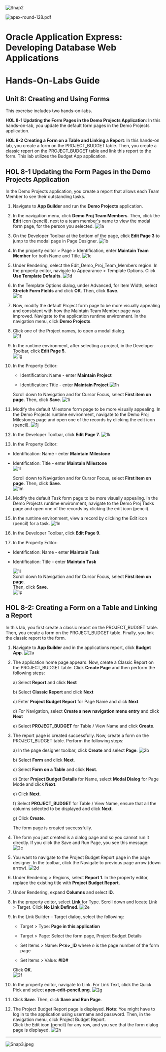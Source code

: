 ![Snap2](images/hol08/image1.png)

![apex-round-128.pdf](images/hol08/image2.jpeg)

# Oracle Application Express: Developing Database Web Applications


# Hands-On-Labs Guide

## Unit 8: Creating and Using Forms


This exercise includes two hands-on-labs.

**HOL 8-1 Updating the Form Pages in the Demo Projects Application**: In this hands-on-lab, you update the default form pages in the Demo Projects application.

**HOL 8-2 Creating a Form on a Table and Linking a Report**: In this hands-on lab, you create a form on the PROJECT\_BUDGET table. Then, you create a classic report on the PROJECT\_BUDGET table and link this report to the form. This lab utilizes the Budget App application.


## HOL 8-1 Updating the Form Pages in the Demo Projects Application

In the Demo Projects application, you create a report that allows each Team Member to see their outstanding tasks.

1.  Navigate to **App Builder** and run the **Demo Projects** application.

2.  In the navigation menu, click **Demo Proj Team Members**.
    Then, click the **Edit** icon (pencil), next to a team member's name to view the modal form page, for the person you selected.
    ![1a](images/hol08/image3.png)

3.  On the Developer Toolbar at the bottom of the page, click **Edit Page 3** to jump to the modal page in Page Designer.
    ![1b](images/hol08/image4.png)

4.  In the property editor &gt; Page &gt; Identification, enter **Maintain Team Member** for both Name and Title.
    ![1c](images/hol08/image5.png)

5.  Under Rendering, select the Edit\_Demo\_Proj\_Team\_Members region. In the property editor, navigate to Appearance &gt; Template Options. Click **Use Template Defaults**.
   ![1d](images/hol08/image6.png)

6.  In the Template Options dialog, under Advanced, for Item Width, select **Stretch Form Fields** and click **OK**. Then, click **Save**. </br>
   ![1e](images/hol08/image7.png)

7.  Now, modify the default Project form page to be more visually appealing and consistent with how the Maintain Team Member page was improved. Navigate to the application runtime environment. In the navigation menu, click **Demo Projects**.

8.  Click one of the Project names, to open a modal dialog. </br>
    ![1f](images/hol08/image8.png)

9.  In the runtime environment, after selecting a project, in the Developer Toolbar, click **Edit Page 5**. </br>
    ![1g](images/hol08/image9.png)

10. In the Property Editor:

	-   Identification: Name - enter **Maintain Project**
	
	-   Identification: Title - enter **Maintain Project**
	    ![1h](images/hol08/image10.png)

    Scroll down to Navigation and for Cursor Focus, select **First item on page**. Then, click **Save**.
    ![1i](images/hol08/image11.png)

11.  Modify the default Milestone form page to be more visually appealing. In the Demo Projects runtime environment, navigate to the Demo Proj Milestones page and open one of the records by clicking the edit icon (pencil).
    ![1j](images/hol08/image12.png)

12.  In the Developer Toolbar, click **Edit Page 7**.
    ![1k](images/hol08/image13.png)

13.  In the Property Editor:

-   Identification: Name - enter **Maintain Milestone** </br>

-   Identification: Title - enter **Maintain Milestone** </br>
    ![1l](images/hol08/image14.png)

    Scroll down to Navigation and for Cursor Focus, select **First item on page**. Then, click **Save**. </br>
    ![1m](images/hol08/image15.png)

14.  Modify the default Task form page to be more visually appealing. In the Demo Projects runtime environment, navigate to the Demo Proj Tasks page and open one of the records by clicking the edit icon (pencil).

15.  In the runtime environment, view a record by clicking the Edit icon (pencil) for a task.
    ![1n](images/hol08/image16.png)

16.  In the Developer Toolbar, click **Edit Page 9**.

17.  In the Property Editor:

-   Identification: Name - enter **Maintain Task** 
-   Identification: Title - enter **Maintain Task** </br>
	
     ![1l](images/hol08/image14.png)
	 </br>Scroll down to Navigation and for Cursor Focus, select **First item on page**. </br>
	 Then, click **Save**. </br>
	 ![1p](images/hol08/image17.png)


## HOL 8-2: Creating a Form on a Table and Linking a Report


In this lab, you first create a classic report on the PROJECT\_BUDGET table. Then, you create a form on the PROJECT\_BUDGET table. Finally, you link the classic report to the form.

1.  Navigate to **App Builder** and in the applications report, click **Budget App**.
    ![2a](images/hol08/image18.png)

2.  The application home page appears. Now, create a Classic Report on the PROJECT\_BUDGET table. Click **Create Page** and then perform the following steps:



	a)  Select **Report** and click **Next**
	
	b)  Select **Classic Report** and click **Next**
	
	c)  Enter **Project Budget Report** for Page Name and click **Next**
	
	d)  For Navigation, select **Create a new navigation menu entry** and click **Next**
	
	e)  Select **PROJECT\_BUDGET** for Table / View Name and click **Create**.



3.  The report page is created successfully. Now, create a form on the PROJECT\_BUDGET table. Perform the following steps:



	a)  In the page designer toolbar, click **Create** and select **Page**.
	    ![2b](images/hol08/image19.png)
	
	b)  Select **Form** and click **Next**.
	
	c)  Select **Form on a Table** and click **Next**.
	
	d)  Enter **Project Budget Details** for Name, select **Modal Dialog** for Page Mode and click **Next**.
	
	e)  Click **Next**.
	
	f)  Select **PROJECT\_BUDGET** for Table / View Name, ensure that all the columns selected to be displayed and click **Next**.
	
	g)  Click **Create**.

    The form page is created successfully.

4.  The form you just created is a dialog page and so you cannot run it directly. If you click the Save and Run Page, you see this message: </br>
    ![2c](images/hol08/image20.png)

5.  You want to navigate to the Project Budget Report page in the page designer. In the toolbar, click the Navigate to previous page arrow (down arrow).
    ![2d](images/hol08/image21.png)

6.  Under Rendering &gt; Regions, select **Report 1**. In the property editor, replace the existing title with **Project Budget Report**.

7.  Under Rendering, expand **Columns** and select **ID**.

8.  In the property editor, select **Link** for Type. Scroll down and locate Link &gt; Target. Click **No Link Defined**.
    ![2e](images/hol08/image22.png)

9.  In the Link Builder – Target dialog, select the following:

	-   Target &gt; Type: **Page in this application**
	
	-   Target &gt; Page: Select the form page, Project Budget Details
	
	-   Set Items &gt; Name: **P&lt;*n*&gt;\_ID** where *n* is the page number of the form page
	
	-   Set Items &gt; Value: **\#ID\#**

    Click **OK**. </br>
    ![2f](images/hol08/image23.png)

10.  In the property editor, navigate to Link. For Link Text, click the Quick Pick and select **apex-edit-pencil.png**.
    ![2g](images/hol08/image24.png)

11.  Click **Save**. Then, click **Save and Run Page**.

12.  The Project Budget Report page is displayed.
    **Note**: You might have to log in to the application using username and password. Then, in the navigation menu, click Project Budget Report.\
    Click the Edit icon (pencil) for any row, and you see that the form dialog page is displayed.
    ![2h](images/hol08/image25.png)

----------
![Snap3.jpeg](images/hol08/image26.gif)
